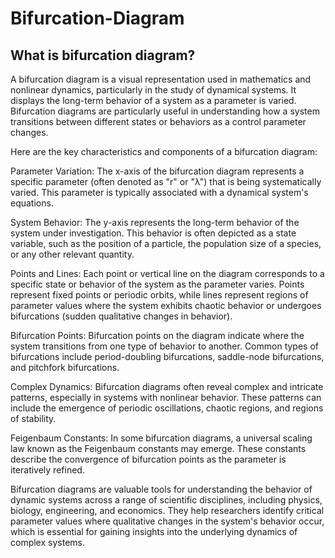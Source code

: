 # Bifurcation-Diagram
 ## What is bifurcation diagram?

A bifurcation diagram is a visual representation used in mathematics and nonlinear dynamics, particularly in the study of dynamical systems. It displays the long-term behavior of a system as a parameter is varied. Bifurcation diagrams are particularly useful in understanding how a system transitions between different states or behaviors as a control parameter changes.

Here are the key characteristics and components of a bifurcation diagram:

Parameter Variation: The x-axis of the bifurcation diagram represents a specific parameter (often denoted as "r" or "λ") that is being systematically varied. This parameter is typically associated with a dynamical system's equations.

System Behavior: The y-axis represents the long-term behavior of the system under investigation. This behavior is often depicted as a state variable, such as the position of a particle, the population size of a species, or any other relevant quantity.

Points and Lines: Each point or vertical line on the diagram corresponds to a specific state or behavior of the system as the parameter varies. Points represent fixed points or periodic orbits, while lines represent regions of parameter values where the system exhibits chaotic behavior or undergoes bifurcations (sudden qualitative changes in behavior).

Bifurcation Points: Bifurcation points on the diagram indicate where the system transitions from one type of behavior to another. Common types of bifurcations include period-doubling bifurcations, saddle-node bifurcations, and pitchfork bifurcations.

Complex Dynamics: Bifurcation diagrams often reveal complex and intricate patterns, especially in systems with nonlinear behavior. These patterns can include the emergence of periodic oscillations, chaotic regions, and regions of stability.

Feigenbaum Constants: In some bifurcation diagrams, a universal scaling law known as the Feigenbaum constants may emerge. These constants describe the convergence of bifurcation points as the parameter is iteratively refined.

Bifurcation diagrams are valuable tools for understanding the behavior of dynamic systems across a range of scientific disciplines, including physics, biology, engineering, and economics. They help researchers identify critical parameter values where qualitative changes in the system's behavior occur, which is essential for gaining insights into the underlying dynamics of complex systems.





